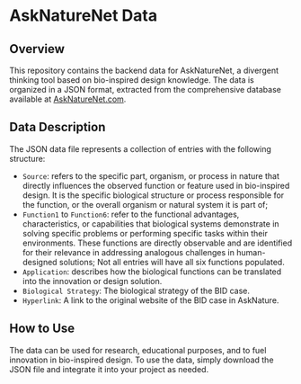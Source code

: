 # AskNatureNet Data

## Overview

This repository contains the backend data for AskNatureNet, a divergent thinking tool based on bio-inspired design knowledge. The data is organized in a JSON format, extracted from the comprehensive database available at [AskNatureNet.com](http://www.asknaturenet.com/).

## Data Description

The JSON data file represents a collection of entries with the following structure:

- `Source`: refers to the specific part, organism, or process in nature that directly influences the observed function or feature used in bio-inspired design. It is the specific biological structure or process responsible for the function, or the overall organism or natural system it is part of;
- `Function1` to `Function6`: refer to the functional advantages, characteristics, or capabilities that biological systems demonstrate in solving specific problems or performing specific tasks within their environments. These functions are directly observable and are identified for their relevance in addressing analogous challenges in human-designed solutions; Not all entries will have all six functions populated.
- `Application`: describes how the biological functions can be translated into the innovation or design solution.
- `Biological Strategy`: The biological strategy of the BID case.
- `Hyperlink`: A link to the original website of the BID case in AskNature.

## How to Use

The data can be used for research, educational purposes, and to fuel innovation in bio-inspired design. To use the data, simply download the JSON file and integrate it into your project as needed.